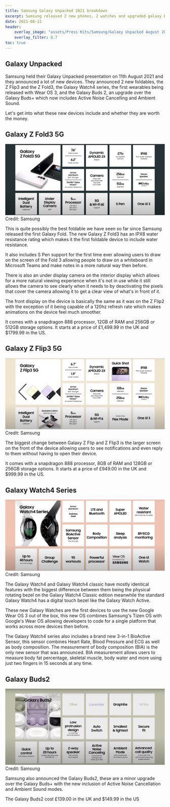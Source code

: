 ```yaml
---
title: Samsung Galaxy Unpacked 2021 breakdown
excerpt: Samsung released 2 new phones, 2 watches and upgraded galaxy buds
date: 2021-08-12
header:
    overlay_image: "assets/Press Kits/Samsung/Galaxy Unpacked August 2021/Galaxy_Z_Fold3,_Z_Flip3_Main_KV(5G).jpg"
    overlay_filter: 0.7
toc: true
---
```


## Galaxy Unpacked

Samsung held their Galaxy Unpacked presentation on 11th August 2021 and they announced a lot of new devices. They announced 2 new foldables, the Z Flip3 and the Z Fold3, the Galaxy Watch4 series, the first wearables being released with Wear OS 3, and the Galaxy Buds 2, an upgrade over the Galaxy Buds+ which now includes Active Noise Cancelling and Ambient Sound.

Let's get into what these new devices include and whether they are worth the money.

## Galaxy Z Fold3 5G
![Galaxy Z Fold4 Overview](/assets/images/Samsung/ZFold3Overview.png)
Credit: Samsung

This is quite possibly the best foldable we have seen so far since Samsung released the first Galaxy Fold. The new Galaxy Z Fold3 has an IPX8 water resistance rating which makes it the first foldable device to include water resistance.

It also includes S Pen support for the first time ever allowing users to draw on the screen of the Fold 3 allowing people to draw on a whiteboard in Microsoft Teams and make notes in a more natural way then before.

There is also an under display camera on the interior display which allows for a more natural viewing experience when it's not in use while it still allows the camera to see clearly when it needs to by deactivating the pixels that cover the camera allowing it to get a clear view of what's in front of it.

The front display on the device is basically the same as it was on the Z Flip2 with the exception of it being capable of a 120hz refresh rate which makes animations on the device feel much smoother.

It comes with a snapdragon 888 processor, 12GB of RAM and 256GB or 512GB storage options. It starts at a price of £1,499.99 in the UK and $1799.99 in the US.

## Galaxy Z Flip3 5G
![Galaxy Z Flip3 5G](/assets/images/Samsung/ZFlip3Overview.png)
Credit: Samsung

The biggest change between Galaxy Z Flip and Z Flip3 is the larger screen on the front of the device allowing users to see notifications and even reply to them without having to open their device.

It comes with a snapdragon 888 processor, 8GB of RAM and 128GB or 256GB storage options. It starts at a price of £949.00 in the UK and $999.99 in the US.

## Galaxy Watch4 Series
![Galaxy Watch4 Overview](/assets/images/Samsung/GalaxyWatch4Overview.png)
Credit: Samsung

The Galaxy Watch4 and Galaxy Watch4 classic have mostly identical features with the biggest difference between them being the physical rotating bezel on the Galaxy Watch4 Classic edition meanwhile the standard Galaxy Watch4 has a digital touch bezel like the Galaxy Watch Active.

These new Galaxy Watches are the first devices to use the new Google Wear OS 3 out of the box, this new OS combines Samsung's Tizen OS with Google's Wear OS allowing developers to code for a single platform that works across more devices then before.

The Galaxy Watch4 series also includes a brand new 3-in-1 BioActive Sensor, this sensor combines Heart Rate, Blood Pressure and ECG as well as body composition. The measurement of body composition (BIA) is the only new sensor that was announced. BIA measurement allows users to measure body fat percentage, skeletal muscle, body water and more using just two fingers in 15 seconds at any time.

## Galaxy Buds2
![Galaxy Buds2 Overview](/assets/images/Samsung/GalaxyBuds2Overview.png)
Credit: Samsung

Samsung also announced the Galaxy Buds2, these are a minor upgrade over the Galaxy Buds+ with the new inclusion of Active Noise Cancellation and Ambient Sound modes. 

The Galaxy Buds2 cost £139.00 in the UK and $149.99 in the US

